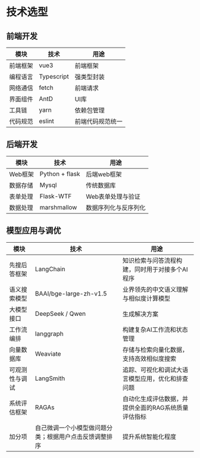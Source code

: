 # 技术选型

## 前端开发
| 模块 | 技术 | 用途 |
| ---- | -------- | -------- |
| 前端框架 | vue3 | 前端框架 |
| 编程语言 | Typescript | 强类型封装 |
| 网络通信 | fetch | 前端请求 |
| 界面组件 | AntD | UI库 |
| 工具链 | yarn | 依赖包管理 |
| 代码规范 | eslint | 前端代码规范统一 |

## 后端开发
| 模块 | 技术 | 用途 |
| ---- | -------- | -------- |
| Web框架 | Python + flask | 后端web框架 |
| 数据存储 | Mysql | 传统数据库 |
| 表单处理 | Flask-WTF | Web表单处理与验证 |
| 数据处理 | marshmallow | 数据序列化与反序列化 |

## 模型应用与调优
| 模块 | 技术 | 用途 |
| ---- | -------- | -------- |
| 先搜后答框架 | LangChain | 知识检索与问答流程构建，同时用于对接多个AI程序 |
| 语义搜索模型 | BAAI/bge-large-zh-v1.5 | 业界领先的中文语义理解与相似度计算模型 |
| 大模型接口 | DeepSeek / Qwen | 生成解决方案 |
| 工作流编排 | langgraph | 构建复杂AI工作流和状态管理 |
| 向量数据库 | Weaviate | 存储与检索向量化数据，支持高效相似度搜索 |
| 可观测性与调试 | LangSmith | 追踪、可视化和调试大语言模型应用，优化和排查问题 |
| 系统评估框架 | RAGAs | 自动化生成评估数据，并提供全面的RAG系统质量评估指标 |
| 加分项 | 自己微调一个小模型做问题分类；根据用户点击反馈调整排序 | 提升系统智能化程度 | 